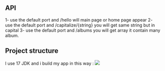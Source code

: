 ## API
1- use the default port and /hello will main page or home page appear 
2-  use the default port and /capitalize/{string} you will get same string but in capital
3- use the default port and /albums  you will get array it contain many album.


## Project structure 

I use 17 JDK and  i build my app in this way :
![](https://user-images.githubusercontent.com/97642724/158468103-7078f18d-e76b-4d7b-8920-756bab2efdbc.png)